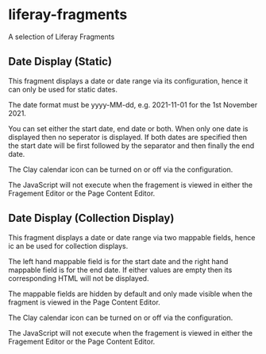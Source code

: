 # liferay-fragments
A selection of Liferay Fragments

## Date Display (Static)
This fragment displays a date or date range via its configuration, hence it can only be used for static dates.

The date format must be yyyy-MM-dd, e.g. 2021-11-01 for the 1st November 2021.

You can set either the start date, end date or both. When only one date is displayed then no seperator is displayed. If both dates are specified then the start date will be first followed by the separator and then finally the end date.

The Clay calendar icon can be turned on or off via the configuration.

The JavaScript will not execute when the fragement is viewed in either the Fragement Editor or the Page Content Editor.

## Date Display (Collection Display)
This fragment displays a date or date range via two mappable fields, hence ic an be used for collection displays.

The left hand mappable field is for the start date and the right hand mappable field is for the end date. If either values are empty then its corresponding HTML will not be displayed.

The mappable fields are hidden by default and only made visible when the fragment is viewed in the Page Content Editor.

The Clay calendar icon can be turned on or off via the configuration.

The JavaScript will not execute when the fragement is viewed in either the Fragement Editor or the Page Content Editor.
